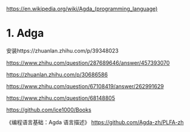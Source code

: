 https://en.wikipedia.org/wiki/Agda_(programming_language)










# 1. Adga
安装https://zhuanlan.zhihu.com/p/39348023


https://www.zhihu.com/question/287689646/answer/457393070


https://zhuanlan.zhihu.com/p/30686586


https://www.zhihu.com/question/67108419/answer/262991629


https://www.zhihu.com/question/68148805

https://github.com/ice1000/Books



《编程语言基础：Agda 语言描述》 https://github.com/Agda-zh/PLFA-zh































































































